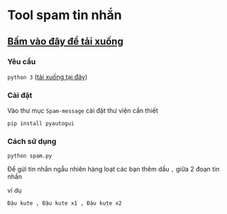 # Tool spam tin nhắn
## [Bấm vào đây để tải xuống](https://github.com/DauDau432/Spam-message/archive/refs/heads/main.zip)
### Yêu cầu
`python 3` ([tải xuống tại đây](https://www.python.org/))
### Cài đặt
Vào thư mục `Spam-message` cài đặt thư viện cần thiết
```
pip install pyautogui
```
### Cách sử dụng
```
python spam.py
```
Để gửi tin nhắn ngẫu nhiên hàng loạt các bạn thêm dấu `,` giữa 2 đoạn tin nhắn

ví dụ
```
Đậu kute , Đậu kute x1 , Đậu kute x2 
```
